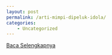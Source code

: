```yaml
---
layout: post
permalink: /arti-mimpi-dipeluk-idola/
categories:
    - Uncategorized
---
```


[Baca Selengkapnya](/08)